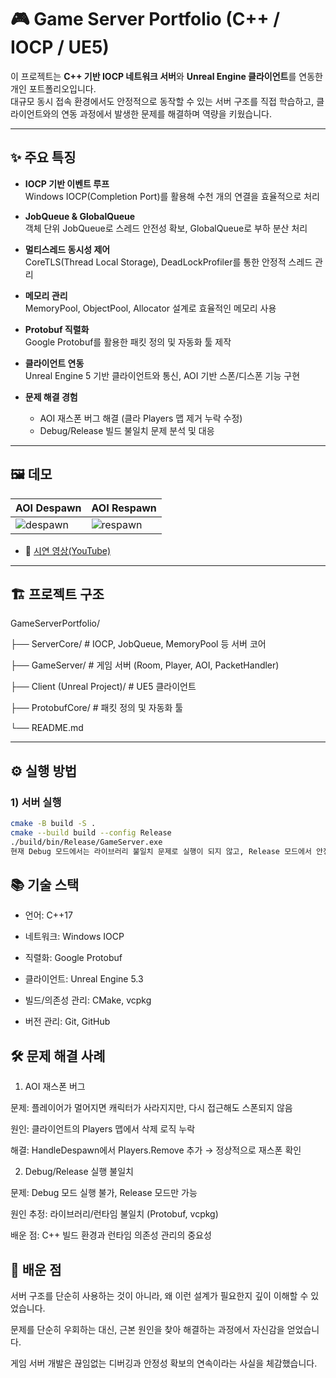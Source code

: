 # 🎮 Game Server Portfolio (C++ / IOCP / UE5)

이 프로젝트는 **C++ 기반 IOCP 네트워크 서버**와 **Unreal Engine 클라이언트**를 연동한 개인 포트폴리오입니다.  
대규모 동시 접속 환경에서도 안정적으로 동작할 수 있는 서버 구조를 직접 학습하고, 클라이언트와의 연동 과정에서 발생한 문제를 해결하며 역량을 키웠습니다.

---

## ✨ 주요 특징

- **IOCP 기반 이벤트 루프**  
  Windows IOCP(Completion Port)를 활용해 수천 개의 연결을 효율적으로 처리

- **JobQueue & GlobalQueue**  
  객체 단위 JobQueue로 스레드 안전성 확보, GlobalQueue로 부하 분산 처리

- **멀티스레드 동시성 제어**  
  CoreTLS(Thread Local Storage), DeadLockProfiler를 통한 안정적 스레드 관리

- **메모리 관리**  
  MemoryPool, ObjectPool, Allocator 설계로 효율적인 메모리 사용

- **Protobuf 직렬화**  
  Google Protobuf를 활용한 패킷 정의 및 자동화 툴 제작

- **클라이언트 연동**  
  Unreal Engine 5 기반 클라이언트와 통신, AOI 기반 스폰/디스폰 기능 구현

- **문제 해결 경험**  
  - AOI 재스폰 버그 해결 (클라 Players 맵 제거 누락 수정)  
  - Debug/Release 빌드 불일치 문제 분석 및 대응

---

## 🖼️ 데모

| AOI Despawn | AOI Respawn |
|-------------|-------------|
| ![despawn](docs/images/despawn.gif) | ![respawn](docs/images/respawn.gif) |

- 🔗 [시연 영상(YouTube)](https://youtu.be/demo-link)  

---

## 🏗️ 프로젝트 구조
GameServerPortfolio/

├── ServerCore/ # IOCP, JobQueue, MemoryPool 등 서버 코어

├── GameServer/ # 게임 서버 (Room, Player, AOI, PacketHandler)

├── Client (Unreal Project)/ # UE5 클라이언트

├── ProtobufCore/ # 패킷 정의 및 자동화 툴

└── README.md


---

## ⚙️ 실행 방법

### 1) 서버 실행
```bash
cmake -B build -S .
cmake --build build --config Release
./build/bin/Release/GameServer.exe
현재 Debug 모드에서는 라이브러리 불일치 문제로 실행이 되지 않고, Release 모드에서 안정적으로 실행 가능합니다.
```

## 📚 기술 스택

- 언어: C++17

- 네트워크: Windows IOCP

- 직렬화: Google Protobuf

- 클라이언트: Unreal Engine 5.3

- 빌드/의존성 관리: CMake, vcpkg

- 버전 관리: Git, GitHub


## 🛠️ 문제 해결 사례
1. AOI 재스폰 버그

문제: 플레이어가 멀어지면 캐릭터가 사라지지만, 다시 접근해도 스폰되지 않음

원인: 클라이언트의 Players 맵에서 삭제 로직 누락

해결: HandleDespawn에서 Players.Remove 추가 → 정상적으로 재스폰 확인

2. Debug/Release 실행 불일치

문제: Debug 모드 실행 불가, Release 모드만 가능

원인 추정: 라이브러리/런타임 불일치 (Protobuf, vcpkg)

배운 점: C++ 빌드 환경과 런타임 의존성 관리의 중요성

## 📝 배운 점

서버 구조를 단순히 사용하는 것이 아니라, 왜 이런 설계가 필요한지 깊이 이해할 수 있었습니다.

문제를 단순히 우회하는 대신, 근본 원인을 찾아 해결하는 과정에서 자신감을 얻었습니다.

게임 서버 개발은 끊임없는 디버깅과 안정성 확보의 연속이라는 사실을 체감했습니다.



